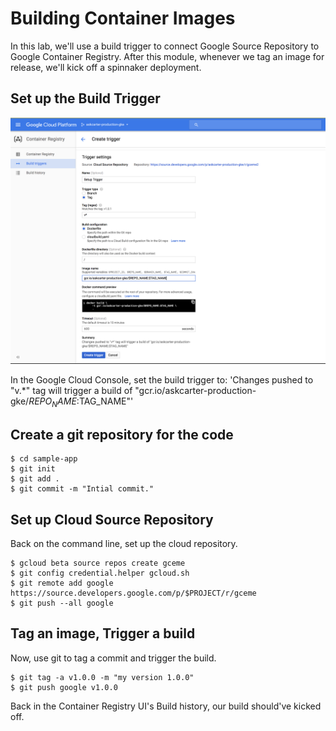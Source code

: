 # Building Container Images

In this lab, we'll use a build trigger to connect Google Source Repository to Google Container Registry. 
After this module, whenever we tag an image for release, we'll kick off a spinnaker deployment.

## Set up the Build Trigger

![](../docs/img/Setup-build-trigger.png)

In the Google Cloud Console, set the build trigger to: 
 'Changes pushed to "v.*" tag will trigger a build of "gcr.io/askcarter-production-gke/$REPO_NAME:$TAG_NAME"'


## Create a git repository for the code
```shell
$ cd sample-app
$ git init
$ git add .
$ git commit -m "Intial commit."
```

## Set up Cloud Source Repository
Back on the command line, set up the cloud repository.

```shell
$ gcloud beta source repos create gceme
$ git config credential.helper gcloud.sh
$ git remote add google https://source.developers.google.com/p/$PROJECT/r/gceme
$ git push --all google
```

## Tag an image, Trigger a build

Now, use git to tag a commit and trigger the build.

```shell
$ git tag -a v1.0.0 -m "my version 1.0.0"
$ git push google v1.0.0
```

Back in the Container Registry UI's Build history, our build should've kicked off.
